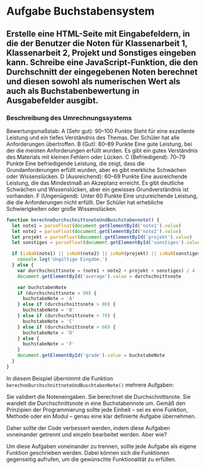 # Aufgabe Buchstabensystem

## Erstelle eine HTML-Seite mit Eingabefeldern, in die der Benutzer die Noten für Klassenarbeit 1, Klassenarbeit 2, Projekt und Sonstiges eingeben kann. Schreibe eine JavaScript-Funktion, die den Durchschnitt der eingegebenen Noten berechnet und diesen sowohl als numerischen Wert als auch als Buchstabenbewertung in Ausgabefelder ausgibt.

### Beschreibung des Umrechnungssystems

Bewertungsmaßstab:
A (Sehr gut): 90–100 Punkte
Steht für eine exzellente Leistung und ein tiefes Verständnis des Themas. Der Schüler hat alle Anforderungen übertroffen.
B (Gut): 80–89 Punkte
Eine gute Leistung, bei der die meisten Anforderungen erfüllt wurden. Es gibt ein gutes Verständnis des Materials mit kleinen Fehlern oder Lücken.
C (Befriedigend): 70–79 Punkte
Eine befriedigende Leistung, die zeigt, dass die Grundanforderungen erfüllt wurden, aber es gibt merkliche Schwächen oder Wissenslücken.
D (Ausreichend): 60–69 Punkte
Eine ausreichende Leistung, die das Mindestmaß an Akzeptanz erreicht. Es gibt deutliche Schwächen und Wissenslücken, aber ein gewisses Grundverständnis ist vorhanden.
F (Ungenügend): Unter 60 Punkte
Eine unzureichende Leistung, die die Anforderungen nicht erfüllt. Der Schüler hat erhebliche Schwierigkeiten oder große Wissenslücken.

```js
function berechneDurchschnittsnoteUndBuschstabennote() {
  let note1 = parseFloat(document.getElementById('note1').value)
  let note2 = parseFloat(document.getElementById('note2').value)
  let projekt = parseFloat(document.getElementById('projekt').value)
  let sonstiges = parseFloat(document.getElementById('sonstiges').value)

  if (isNaN(note1) || isNaN(note2) || isNaN(projekt) || isNaN(sonstiges)) {
    console.log('Ungültige Eingabe.')
  } else {
    var durchschnittsnote = (note1 + note2 + projekt + sonstiges) / 4
    document.getElementById('average').value = durchschnittsnote

    var buchstabenNote
    if (durchschnittsnote > 90) {
      buchstabeNote = 'A'
    } else if (durchschnittsnote > 80) {
      buchstabeNote = 'B'
    } else if (durchschnittsnote > 70) {
      buchstabeNote = 'C'
    } else if (durchschnittsnote > 60) {
      buchstabeNote = 'D'
    } else {
      buchstabeNote = 'F'
    }
    document.getElementById('grade').value = buchstabeNote
  }
}

```
In diesem Beispiel übernimmt die Funktion ``berechneDurchschnittnoteUndBuschtabenNote()`` mehrere Aufgaben:

Sie validiert die Noteneingaben.
Sie berechnet die Durchschnittsnote.
Sie wandelt die Durchschnittsnote in eine Buchstabennote um.
Gemäß den Prinzipien der Programmierung sollte jede Einheit – sei es eine Funktion, Methode oder ein Modul – genau eine klar definierte Aufgabe übernehmen.

Daher sollte der Code verbessert werden, indem diese Aufgaben voneinander getrennt und einzeln bearbeitet werden. Aber wie?

Um diese Aufgaben voneinander zu trennen, sollte jede Aufgabe als eigene Funktion geschrieben werden. Dabei können sich die Funktionen gegenseitig aufrufen, um die gewünschte Funktionalität zu erfüllen.


